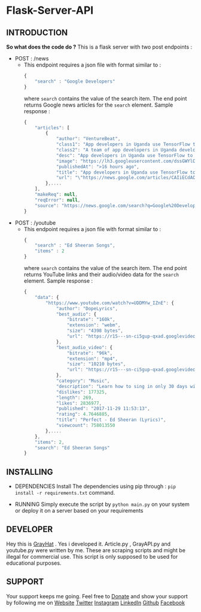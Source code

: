 # Flask-Server-API #

 ## INTRODUCTION ##
  __So what does the code do ?__
  This is a flask server with two post endpoints :
  * POST : /news
    * This endpoint requires a json file with format similar to :
        ```javascript
        {
	        "search" : "Google Developers"
        }
        ```
        where `search` contains the value of the search item.
        The end point returns Google news articles for the `search` element.
        Sample response : 
        ```javascript
        {
            "articles": [
                {
                    "author": "VentureBeat",
                    "class1": "App developers in Uganda use TensorFlow to spot armyworm damage in maize",
                    "class2": "A team of app developers in Uganda developed an app with Google's TensorFlow machine learning framework that spots signs of maize damage.",
                    "desc": "App developers in Uganda use TensorFlow to spot armyworm damage in maize . A team of app developers in Uganda developed an app with Google's TensorFlow machine learning framework that spots signs of maize damage.",
                    "image": "https://lh3.googleusercontent.com/dssGWYlOdyqhd_w4PljMjvk3KxkPIZxrbA8zSkS0fFGoaYLZGc6-3wPZ_msExtEQojylGh_tkQlUV3ztEA=-w200-h200-p",
                    "publishedAt": ">16 hours ago",
                    "title": "App developers in Uganda use TensorFlow to spot armyworm damage in maize",
                    "url": "\"https://news.google.com/articles/CAIiECdAOdwbfgPAoQMTSj9if3oqFQgEKgwIACoFCAowsGkw8AYw7eb1BQ?hl=en-IN&amp;gl=IN&amp;ceid=IN%3Aen\""
                },....
            ],
            "makeReq": null,
            "reqError": null,
            "source": "https://news.google.com/search?q=Google%20Developers"
        }
        ```
  * POST : /youtube
    * This endpoint requires a json file with format similar to :
        ```javascript
        {
	        "search" : "Ed Sheeran Songs",
            "items" : 2
        }
        ```
        where `search` contains the value of the search item.
        The end point returns YouTube links and their audio/video data for the `search` element.
        Sample response : 
        ```javascript
        {
            "data": {
                "https://www.youtube.com/watch?v=UDDMYw_IZnE": {
                    "author": "DopeLyrics",
                    "best_audio": {
                        "bitrate": "160k",
                        "extension": "webm",
                        "size": "4398 bytes",
                        "url": "https://r15---sn-ci5gup-qxad.googlevideo.com/videoplayback?expire=1573763901&ei=3WbNXZr-MIGI3LUPj_iR6A8&ip=2401%3A4900%3A30e2%3A167a%3Ab064%3Aedb2%3Ad825%3Aa5c1&id=o-AF6V9WzB2w5p9GaKoSXIJCZATlVKSCT78-PF0JH5TstT&itag=251&source=youtube&requiressl=yes&mm=31%2C26&mn=sn-ci5gup-qxad%2Csn-cvh76nez&ms=au%2Conr&mv=m&mvi=14&pl=46&initcwndbps=131250&mime=audio%2Fwebm&gir=yes&clen=4504564&dur=268.861&lmt=1569657333023932&mt=1573742219&fvip=3&keepalive=yes&fexp=23842630&c=WEB&txp=5531432&sparams=expire%2Cei%2Cip%2Cid%2Citag%2Csource%2Crequiressl%2Cmime%2Cgir%2Cclen%2Cdur%2Clmt&lsparams=mm%2Cmn%2Cms%2Cmv%2Cmvi%2Cpl%2Cinitcwndbps&lsig=AHylml4wRgIhAO1cvJ2yEK55G5fpFKjoF5aZ1TAtO33x9Vs2ZUQA5rQyAiEAnMsvfpsklPdvY_98OPjxxRPpiOBXg-8GImxphxC7MOY%3D&sig=ALgxI2wwRQIhAIzfRDLwo2k4CnOx2VUQHfZ_aCGhawvCpJ-q0KmyrT2PAiBWcj9549zTWbu6_jxpKLKqomdv5_-PiynUCljxpV1ogQ==&ratebypass=yes"
                    },
                    "best_audio_video": {
                        "bitrate": "96k",
                        "extension": "mp4",
                        "size": "10210 bytes",
                        "url": "https://r15---sn-ci5gup-qxad.googlevideo.com/videoplayback?expire=1573763901&ei=3WbNXZr-MIGI3LUPj_iR6A8&ip=2401%3A4900%3A30e2%3A167a%3Ab064%3Aedb2%3Ad825%3Aa5c1&id=o-AF6V9WzB2w5p9GaKoSXIJCZATlVKSCT78-PF0JH5TstT&itag=18&source=youtube&requiressl=yes&mm=31%2C26&mn=sn-ci5gup-qxad%2Csn-cvh76nez&ms=au%2Conr&mv=m&mvi=14&pl=46&initcwndbps=131250&mime=video%2Fmp4&gir=yes&clen=10455650&ratebypass=yes&dur=268.887&lmt=1569657298361660&mt=1573742219&fvip=3&fexp=23842630&c=WEB&txp=5531432&sparams=expire%2Cei%2Cip%2Cid%2Citag%2Csource%2Crequiressl%2Cmime%2Cgir%2Cclen%2Cratebypass%2Cdur%2Clmt&lsparams=mm%2Cmn%2Cms%2Cmv%2Cmvi%2Cpl%2Cinitcwndbps&lsig=AHylml4wRgIhAO1cvJ2yEK55G5fpFKjoF5aZ1TAtO33x9Vs2ZUQA5rQyAiEAnMsvfpsklPdvY_98OPjxxRPpiOBXg-8GImxphxC7MOY%3D&sig=ALgxI2wwRQIgGjjGvbQxKjDw6DjVNXPKEJ7apcxxo-ZLoAJjh94AAB0CIQDkMPeCRT3H10SYNxWKjjI0OjiRISNwrCGTyWokrHAI6A=="
                    },
                    "category": "Music",
                    "description": "Learn how to sing in only 30 days with these easy, fun video lessons! https://www.30daysinger.com/a/8328/BFzaEvmu\n-- \nPerfect - Ed Sheeran (Lyrics)\n▶️Check out Josh Michaels song ‘Dreams Come True’ on Spotify.  It is gaining lots of popularity!  Save & add it to your playlists!\nhttps://open.spotify.com/track/0CK4soIqiYiNbuN0G5WYhD?si=ojxLoFCxSuiM2xLkS2uWFA\n--\nI do not own anything. All credits go to the right owners. No copyright intended. \n--\n🎧: https://ad.gt/yt-perfect\n💰: https://atlanti.cr/yt-album\nSubscribe to Ed's channel: http://bit.ly/SubscribeToEdSheeran\n\nFollow Ed on...\nFacebook: http://www.facebook.com/EdSheeranMusic\nTwitter: http://twitter.com/edsheeran\nInstagram: http://instagram.com/teddysphotos\nOfficial Website: http://edsheeran.com\n--\nCopyright Disclaimer Under Section 107 of the Copyright Act 1976, allowance is made for \"fair use\" for purposes such as criticism, comment, news reporting, teaching, scholarship, and research. Fair use is a use permitted by copyright statute that might otherwise be infringing. Non-profit, educational or personal use tips the balance in favor of fair use.",
                    "dislikes": 177325,
                    "length": 269,
                    "likes": 2836977,
                    "published": "2017-11-29 11:53:13",
                    "rating": 4.7646885,
                    "title": "Perfect - Ed Sheeran (Lyrics)",
                    "viewcount": 758013550
                },....
            },
            "items": 2,
            "search": "Ed Sheeran Songs"
        }
        ```
 

 ## INSTALLING ##
  * DEPENDENCIES
   Install The dependencies using pip through : `pip install -r requirements.txt` command.

  * RUNNING
   Simply execute the script by `python main.py` on your system or deploy it on a server based on your requirements

 ## DEVELOPER ##
  Hey this is [GrayHat](https://grayhat12.github.io/ "Developer Site") . Yes i developed it.
  Article.py , GrayAPI.py and youtube.py were written by me.
  These are scraping scripts and might be illegal for commercial use.
  This script is only supposed to be used for educational purposes.

 ## SUPPORT ##
  Your support keeps me going. Feel free to [Donate](https://www.instamojo.com/@grayhat/ "Instamojo") and show your support by following me on
  [Website](https://grayhat12.github.io/old/index.html "GrayHat")
  [Twitter](https://twitter.com/gray_rahul "@gray_rahul")
  [Instagram](https://www.instagram.com/gray_._hat/ "@gray_._hat")
  [LinkedIn](https://www.linkedin.com/in/grayhat "@grayhat")
  [Github](https://github.com/GrayHat12 "@grayhat12")
  [Facebook](https://www.facebook.com/grayhathacks/ "@grayhathacks")